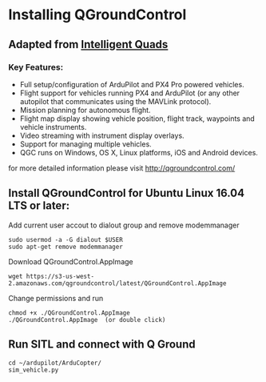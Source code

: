 # Installing QGroundControl 

## Adapted from [Intelligent Quads](https://github.com/Intelligent-Quads/iq_tutorials/blob/master/docs/installing_gazebo_arduplugin.md)


### Key Features:

- Full setup/configuration of ArduPilot and PX4 Pro powered vehicles.
- Flight support for vehicles running PX4 and ArduPilot (or any other autopilot that communicates using the MAVLink protocol).
- Mission planning for autonomous flight.
- Flight map display showing vehicle position, flight track, waypoints and vehicle instruments.
- Video streaming with instrument display overlays.
- Support for managing multiple vehicles.
- QGC runs on Windows, OS X, Linux platforms, iOS and Android devices.

for more detailed information please visit http://qgroundcontrol.com/

## Install QGroundControl for Ubuntu Linux 16.04 LTS or later:

Add current user accout to dialout group and remove modemmanager
```
sudo usermod -a -G dialout $USER
sudo apt-get remove modemmanager
```

Download QGroundControl.AppImage 
```
wget https://s3-us-west-2.amazonaws.com/qgroundcontrol/latest/QGroundControl.AppImage
```
Change permissions and run 
```
chmod +x ./QGroundControl.AppImage 
./QGroundControl.AppImage  (or double click)
```

## Run SITL and connect with Q Ground

```
cd ~/ardupilot/ArduCopter/
sim_vehicle.py
```

